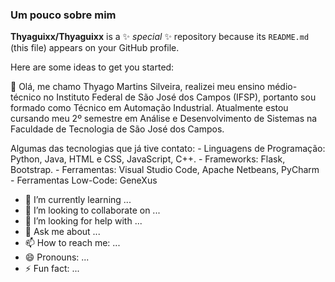 ### Um pouco sobre mim


**Thyaguixx/Thyaguixx** is a ✨ _special_ ✨ repository because its `README.md` (this file) appears on your GitHub profile.

Here are some ideas to get you started:

<p>
  👋 Olá, me chamo Thyago Martins Silveira, realizei meu ensino médio-técnico no Instituto Federal de São José dos Campos (IFSP), portanto sou formado como Técnico em Automação Industrial. Atualmente estou cursando meu 2º semestre em Análise e Desenvolvimento de Sistemas na Faculdade de Tecnologia de São José dos Campos.
</p>

<p>
  Algumas das tecnologias que já tive contato:
  - Linguagens de Programação: Python, Java, HTML e CSS, JavaScript, C++.
  - Frameworks: Flask, Bootstrap.
  - Ferramentas: Visual Studio Code, Apache Netbeans, PyCharm
  - Ferramentas Low-Code: GeneXus
</p>

- 🌱 I’m currently learning ...
- 👯 I’m looking to collaborate on ...
- 🤔 I’m looking for help with ...
- 💬 Ask me about ...
- 📫 How to reach me: ...
- 😄 Pronouns: ...
- ⚡ Fun fact: ...

